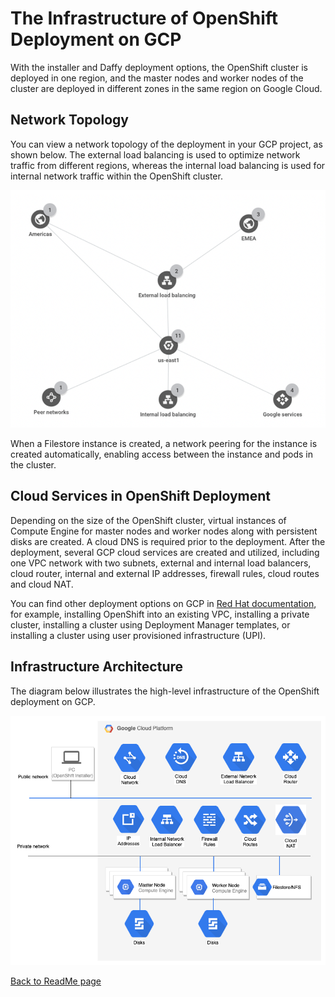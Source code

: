 # The Infrastructure of OpenShift Deployment on GCP

With the installer and Daffy deployment options, the OpenShift cluster
is deployed in one region, and the master nodes and worker nodes of the
cluster are deployed in different zones in the same region on Google
Cloud.

## Network Topology

You can view a network topology of the deployment in your GCP project,
as shown below. The external load balancing is used to optimize network
traffic from different regions, whereas the internal load balancing is
used for internal network traffic within the OpenShift cluster.

![Network topology](../media/network-topology.png)

When a Filestore instance is created, a network peering for the instance
is created automatically, enabling access between the instance and pods
in the cluster.

## Cloud Services in OpenShift Deployment

Depending on the size of the OpenShift cluster, virtual instances of
Compute Engine for master nodes and worker nodes along with persistent
disks are created. A cloud DNS is required prior to the deployment.
After the deployment, several GCP cloud services are created and
utilized, including one VPC network with two subnets, external and
internal load balancers, cloud router, internal and external IP
addresses, firewall rules, cloud routes and cloud NAT.

You can find other deployment options on GCP in [Red Hat
documentation](https://docs.openshift.com/container-platform/4.11/installing/installing_gcp/installing-restricted-networks-gcp.html),
for example, installing OpenShift into an existing VPC, installing a
private cluster, installing a cluster using Deployment Manager
templates, or installing a cluster using user provisioned infrastructure
(UPI).

## Infrastructure Architecture

The diagram below illustrates the high-level infrastructure of the
OpenShift deployment on GCP.

![Infrastructure on GCP](../media/infrastructure-on-gcp.png)

[Back to ReadMe page](~/README.MD)